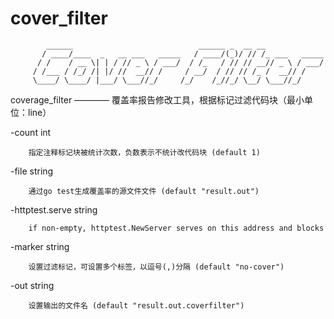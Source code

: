 # cover_filter

		    ______                            ______ _  __ __			
		   / ____/____  _   __ ___   _____   / ____/(_)/ // /_ ___   _____	
		  / /    / __ \| | / // _ \ / ___/  / /_   / // // __// _ \ / ___/	
		 / /___ / /_/ /| |/ //  __// /     / __/  / // // /_ /  __// /	
		 \____/ \____/ |___/ \___//_/     /_/    /_//_/ \__/ \___//_/		
     
coverage_filter ———— 覆盖率报告修改工具，根据标记过滤代码块（最小单位：line）

  -count int
  
        指定注释标记块被统计次数，负数表示不统计改代码块 (default 1)
        
  -file string
  
        通过go test生成覆盖率的源文件文件 (default "result.out")
        
  -httptest.serve string
  
        if non-empty, httptest.NewServer serves on this address and blocks
        
  -marker string
  
        设置过滤标记，可设置多个标签，以逗号(,)分隔 (default "no-cover")
        
  -out string
  
        设置输出的文件名 (default "result.out.coverfilter")
        
